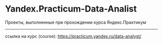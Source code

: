 # Yandex.Practicum-Data-Analist
Проекты, выполненные при прохождении курса Яндекс.Практикум

-----------------------------------------------------------

ссылка на курс (course): https://practicum.yandex.ru/data-analyst/

